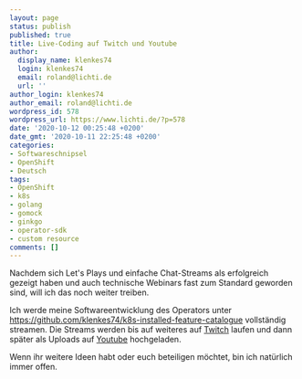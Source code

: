 ```yaml
---
layout: page
status: publish
published: true
title: Live-Coding auf Twitch und Youtube
author:
  display_name: klenkes74
  login: klenkes74
  email: roland@lichti.de
  url: ''
author_login: klenkes74
author_email: roland@lichti.de
wordpress_id: 578
wordpress_url: https://www.lichti.de/?p=578
date: '2020-10-12 00:25:48 +0200'
date_gmt: '2020-10-11 22:25:48 +0200'
categories:
- Softwareschnipsel
- OpenShift
- Deutsch
tags:
- OpenShift
- k8s
- golang
- gomock
- ginkgo
- operator-sdk
- custom resource
comments: []
---
```

<p><!-- wp:paragraph --></p>
<p>Nachdem sich Let's Plays und einfache Chat-Streams als erfolgreich gezeigt haben und auch technische Webinars fast zum Standard geworden sind, will ich das noch weiter treiben.</p>
<p><!-- /wp:paragraph --></p>
<p><!-- wp:paragraph --></p>
<p>Ich werde meine Softwareentwicklung des Operators unter <a href="https://github.com/klenkes74/k8s-installed-feature-catalogue" target="_blank" rel="noreferrer noopener">https://github.com/klenkes74/k8s-installed-feature-catalogue</a> vollständig streamen. Die Streams werden bis auf weiteres auf <a rel="noreferrer noopener" href="https://twitch.com/klenkes74" target="_blank">Twitch</a> laufen und dann später als Uploads auf <a rel="noreferrer noopener" href="https://youtube.com/klenkes74" target="_blank">Youtube</a> hochgeladen.</p>
<p><!-- /wp:paragraph --></p>
<p><!-- wp:paragraph --></p>
<p>Wenn ihr weitere Ideen habt oder euch beteiligen möchtet, bin ich natürlich immer offen.</p>
<p><!-- /wp:paragraph --></p>
